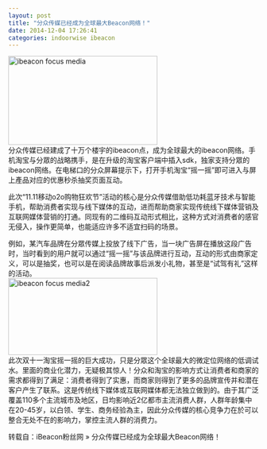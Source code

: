 ```yaml
---
layout: post
title: "分众传媒已经成为全球最大Beacon网络！"
date: 2014-12-04 17:26:41
categories: indoorwise ibeacon
---
```

<p><a href="http://www.ibeaconfans.com/wp-content/uploads/2014/12/ibeacon-focus-media.jpg"><img alt="ibeacon focus media" class="alignnone size-medium wp-image-1032" height="179" src="http://www.ibeaconfans.com/wp-content/uploads/2014/12/ibeacon-focus-media-300x179.jpg" width="300"/></a><br/>
分众传媒已经建成了十万个楼宇的ibeacon点，成为全球最大的ibeacon网络。手机淘宝与分眾的战略携手，是在升级的淘宝客户端中插入sdk，独家支持分眾的ibeacon网络。在电梯口的分众屏幕提示下，打开手机淘宝“摇一摇”即可进入与屏上產品对应的优惠秒杀抽奖页面互动。</p>


<p>此次“11.11移动o2o购物狂欢节”活动的核心是分众传媒借助低功耗蓝牙技术与智能手机，帮助消费者实现与线下媒体的互动，进而帮助商家实现传统线下媒体营销及互联网媒体营销的打通。同现有的二维码互动形式相比，这种方式对消费者的感官无侵入，操作更简单，也能适应许多不适宜扫码的场景。</p>


<p>例如，某汽车品牌在分眾传媒上投放了线下广告，当一块广告屏在播放这段广告时，当时看到的用户就可以通过“摇一摇”与该品牌进行互动，互动的形式由商家定义，可以是抽奖，也可以是在阅读品牌故事后派发小礼物，甚至是“试驾有礼”这样的活动。<br/>
<a href="http://www.ibeaconfans.com/wp-content/uploads/2014/12/ibeacon-focus-media2.jpg"><img alt="ibeacon focus media2" class="alignnone size-medium wp-image-1033" height="155" src="http://www.ibeaconfans.com/wp-content/uploads/2014/12/ibeacon-focus-media2-300x155.jpg" width="300"/></a><br/>
此次双十一淘宝摇一摇的巨大成功，只是分眾这个全球最大的微定位网络的低调试水。里面的商业化潜力，无疑极其惊人！‍分众和淘宝的影响方式让消费者和商家的需求都得到了满足：消费者得到了实惠，而商家则得到了更多的品牌宣传并和潜在客户产生了联系。这是传统线下媒体或互联网媒体都无法独立做到的。‍由于其广泛覆盖110多个主流城市及地区，日均影响近2亿都市主流消费人群，人群年龄集中在20-45岁，以白领、学生、商务经验為主，因此分众传媒的核心竞争力在於可以整合无处不在的影响力，掌控主流人群的消费力。</p>


<p>转载自：iBeacon粉丝网 » 分众传媒已经成为全球最大Beacon网络！</p>
